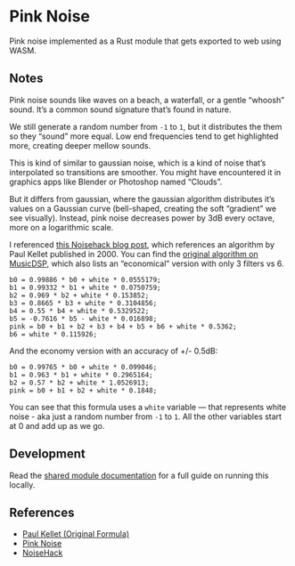 # Pink Noise

Pink noise implemented as a Rust module that gets exported to web using WASM.

## Notes

Pink noise sounds like waves on a beach, a waterfall, or a gentle “whoosh” sound. It’s a common sound signature that’s found in nature.

We still generate a random number from `-1` to `1`, but it distributes the them so they “sound” more equal. Low end frequencies tend to get highlighted more, creating deeper mellow sounds.

This is kind of similar to gaussian noise, which is a kind of noise that’s interpolated so transitions are smoother. You might have encountered it in graphics apps like Blender or Photoshop named “Clouds”.

But it differs from gaussian, where the gaussian algorithm distributes it’s values on a Gaussian curve (bell-shaped, creating the soft “gradient” we see visually). Instead, pink noise decreases power by 3dB every octave, more on a logarithmic scale.

I referenced [this Noisehack blog post](https://noisehack.com/generate-noise-web-audio-api/), which references an algorithm by Paul Kellet published in 2000. You can find the [original algorithm on MusicDSP](https://www.musicdsp.org/en/latest/Filters/76-pink-noise-filter.html), which also lists an “economical” version with only 3 filters vs 6.

```tsx
b0 = 0.99886 * b0 + white * 0.0555179;
b1 = 0.99332 * b1 + white * 0.0750759;
b2 = 0.969 * b2 + white * 0.153852;
b3 = 0.8665 * b3 + white * 0.3104856;
b4 = 0.55 * b4 + white * 0.5329522;
b5 = -0.7616 * b5 - white * 0.016898;
pink = b0 + b1 + b2 + b3 + b4 + b5 + b6 + white * 0.5362;
b6 = white * 0.115926;
```

And the economy version with an accuracy of +/- 0.5dB:

```tsx
b0 = 0.99765 * b0 + white * 0.099046;
b1 = 0.963 * b1 + white * 0.2965164;
b2 = 0.57 * b2 + white * 1.0526913;
pink = b0 + b1 + b2 + white * 0.1848;
```

You can see that this formula uses a `white` variable — that represents white noise - aka just a random number from `-1` to `1`. All the other variables start at 0 and add up as we go.

## Development

Read the [shared module documentation](../README.MD) for a full guide on running this locally.

## References

- [Paul Kellet (Original Formula)](https://www.musicdsp.org/en/latest/Filters/76-pink-noise-filter.html)
- [Pink Noise](https://en.wikipedia.org/wiki/Pink_noise)
- [NoiseHack](https://noisehack.com/generate-noise-web-audio-api/)
